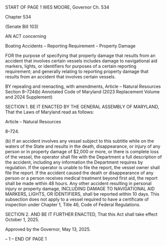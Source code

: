 START OF PAGE 1
WES MOORE, Governor Ch. 534

Chapter 534

(Senate Bill 103)

AN ACT concerning

Boating Accidents – Reporting Requirement – Property Damage

FOR the purpose of specifying that property damage that results from an accident that
involves certain vessels includes damage to navigational aid markers, lights, or
identifiers for purposes of a certain reporting requirement; and generally relating to
reporting property damage that results from an accident that involves certain
vessels.

BY repealing and reenacting, with amendments,
Article – Natural Resources
Section 8–724(b)
Annotated Code of Maryland
(2023 Replacement Volume and 2024 Supplement)

SECTION 1. BE IT ENACTED BY THE GENERAL ASSEMBLY OF MARYLAND,
That the Laws of Maryland read as follows:

Article – Natural Resources

8–724.

(b) If an accident involves any vessel subject to this subtitle while on the waters
of the State and results in the death, disappearance, or injury of any person or in property
damage of $2,000 or more, or there is complete loss of the vessel, the operator shall file with
the Department a full description of the accident, including any information the
Department requires by regulation. If the operator is unable to file the report, the vessel
owner shall file the report. If the accident caused the death or disappearance of any person
or a person receives medical treatment beyond first aid, the report shall be made within 48
hours. Any other accident resulting in personal injury or property damage, INCLUDING
DAMAGE TO NAVIGATIONAL AID MARKERS, LIGHTS, OR IDENTIFIERS, shall be
reported within 10 days. This subsection does not apply to a vessel required to have a
certificate of inspection under Chapter 1, Title 46, Code of Federal Regulations.

SECTION 2. AND BE IT FURTHER ENACTED, That this Act shall take effect
October 1, 2025.

Approved by the Governor, May 13, 2025.

– 1 –
END OF PAGE 1